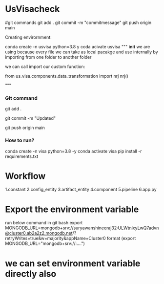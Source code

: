 # UsVisacheck


#git commands
git add .
git commit -m "commitmessage"
git push origin main 

Creating envirornment:

conda create -n usvisa python=3.8 y
coda acivate usvisa
"""
__init__ we are using because every file we can take as local pacakge and use internally by importing from one folder to another folder

we can call import our custom function:

from us_visa.components.data_transformation import nrj
nrj()

"""

### Git command 

git add .

git commit -m "Updated"

git push origin main

### How to run?
conda create -n visa python=3.8 -y
conda activate visa
pip install -r requirements.txt

# Workflow
1.constant
2.config_entity
3.artifact_entity
4.component
5.pipeline
6.app.py


# Export the environment variable
run below command in git bash
export MONGODB_URL=mongodb+srv://suryawanshineeraj32:ULWtnlxyLwQ7advn@cluster0.ab2a2z2.mongodb.net/?retryWrites=true&w=majority&appName=Cluster0
format (export MONGODB_URL="mongodb+srv://<username>:<password>....")

# we can set environment variable directly also 









